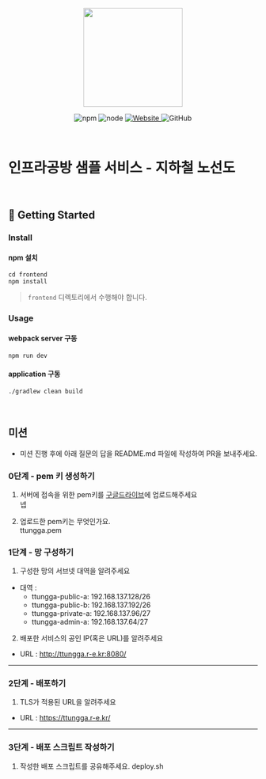 <p align="center">
    <img width="200px;" src="https://raw.githubusercontent.com/woowacourse/atdd-subway-admin-frontend/master/images/main_logo.png"/>
</p>
<p align="center">
  <img alt="npm" src="https://img.shields.io/badge/npm-%3E%3D%205.5.0-blue">
  <img alt="node" src="https://img.shields.io/badge/node-%3E%3D%209.3.0-blue">
  <a href="https://edu.nextstep.camp/c/R89PYi5H" alt="nextstep atdd">
    <img alt="Website" src="https://img.shields.io/website?url=https%3A%2F%2Fedu.nextstep.camp%2Fc%2FR89PYi5H">
  </a>
  <img alt="GitHub" src="https://img.shields.io/github/license/next-step/atdd-subway-service">
</p>

<br>

# 인프라공방 샘플 서비스 - 지하철 노선도

<br>

## 🚀 Getting Started

### Install
#### npm 설치
```
cd frontend
npm install
```
> `frontend` 디렉토리에서 수행해야 합니다.

### Usage
#### webpack server 구동
```
npm run dev
```
#### application 구동
```
./gradlew clean build
```
<br>

## 미션

* 미션 진행 후에 아래 질문의 답을 README.md 파일에 작성하여 PR을 보내주세요.

### 0단계 - pem 키 생성하기

1. 서버에 접속을 위한 pem키를 [구글드라이브](https://drive.google.com/drive/folders/1dZiCUwNeH1LMglp8dyTqqsL1b2yBnzd1?usp=sharing)에 업로드해주세요   
넵

2. 업로드한 pem키는 무엇인가요.   
ttungga.pem

### 1단계 - 망 구성하기
1. 구성한 망의 서브넷 대역을 알려주세요
- 대역 :
    - ttungga-public-a: 192.168.137.128/26
    - ttungga-public-b: 192.168.137.192/26
    - ttungga-private-a: 192.168.137.96/27
    - ttungga-admin-a: 192.168.137.64/27

2. 배포한 서비스의 공인 IP(혹은 URL)를 알려주세요
- URL : http://ttungga.r-e.kr:8080/



---

### 2단계 - 배포하기
1. TLS가 적용된 URL을 알려주세요

- URL : https://ttungga.r-e.kr/ 

---

### 3단계 - 배포 스크립트 작성하기

1. 작성한 배포 스크립트를 공유해주세요.
deploy.sh


